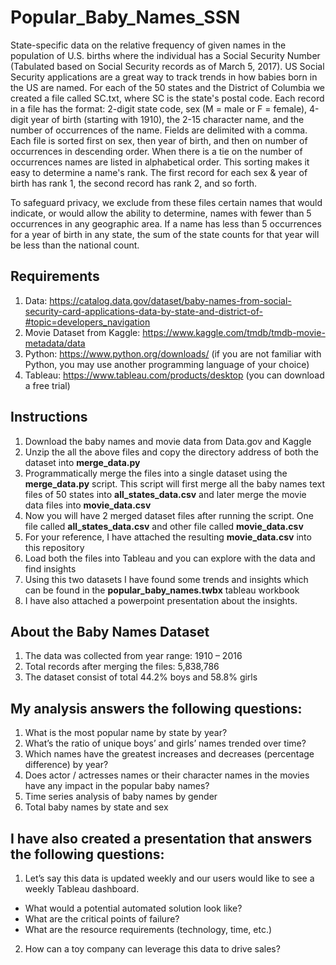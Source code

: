 # Popular_Baby_Names_SSN
State-specific data on the relative frequency of given names in the population of U.S. births where the individual has a Social Security Number (Tabulated based on Social Security records as of March 5, 2017). US Social Security applications are a great way to track trends in how babies born in the US are named. For each of the 50 states and the District of Columbia we created a file called SC.txt, where SC is the state's postal code. Each record in a file has the format: 2-digit state code, sex (M = male or F = female), 4-digit year of birth (starting with 1910), the 2-15 character name, and the number of occurrences of the name. Fields are delimited with a comma. Each file is sorted first on sex, then year of birth, and then on number of occurrences in descending order. When there is a tie on the number of occurrences names are listed in alphabetical order. This sorting makes it easy to determine a name's rank. The first record for each sex & year of birth has rank 1, the second record has rank 2, and so forth. 

To safeguard privacy, we exclude from these files certain names that would indicate, or would allow the ability to determine, names with fewer than 5 occurrences in any geographic area. If a name has less than 5 occurrences for a year of birth in any state, the sum of the state counts for that year will be less than the national count. 

## Requirements
1.	Data: https://catalog.data.gov/dataset/baby-names-from-social-security-card-applications-data-by-state-and-district-of-#topic=developers_navigation
2. Movie Dataset from Kaggle: https://www.kaggle.com/tmdb/tmdb-movie-metadata/data
3.	Python: https://www.python.org/downloads/ (if you are not familiar with Python, you may use another programming language of your choice)
4.	Tableau: https://www.tableau.com/products/desktop (you can download a free trial)

## Instructions
1.	Download the baby names and movie data from Data.gov and Kaggle
2.  Unzip the all the above files and copy the directory address of both the dataset into **merge_data.py**
3.	Programmatically merge the files into a single dataset using the **merge_data.py** script. This script will first merge all the baby names text files of 50 states into **all_states_data.csv** and later merge the movie data files into **movie_data.csv**
4.  Now you will have 2 merged dataset files after running the script. One file called  **all_states_data.csv** and other file called **movie_data.csv**
5.  For your reference, I have attached the resulting **movie_data.csv** into this repository
6.  Load both the files into Tableau and you can explore with the data and find insights
7.  Using this two datasets I have found some trends and insights which can be found in the **popular_baby_names.twbx** tableau workbook
8.  I have also attached a powerpoint presentation about the insights.

## About the Baby Names Dataset
1. The data was collected from year range: 1910 – 2016
2.  Total records after merging the files: 5,838,786
3.  The dataset consist of total 44.2% boys and 58.8% girls

## My analysis answers the following questions:
1. What is the most popular name by state by year?
2. What’s the ratio of unique boys’ and girls’ names trended over time?
3. Which names have the greatest increases and decreases (percentage difference) by year?
4. Does actor / actresses names or their character names in the movies have any impact in the popular baby names?
5. Time series analysis of baby names by gender
6. Total baby names by state and sex

## I have also created a presentation that answers the following questions:
1. Let’s say this data is updated weekly and our users would like to see a weekly
Tableau dashboard.
  * What would a potential automated solution look like?
  * What are the critical points of failure?
  * What are the resource requirements (technology, time, etc.)
2. How can a toy company can leverage this data to drive sales?
